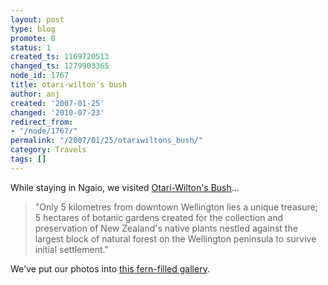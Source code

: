 ```yaml
---
layout: post
type: blog
promote: 0
status: 1
created_ts: 1169720513
changed_ts: 1279903365
node_id: 1767
title: otari-wilton's bush
author: anj
created: '2007-01-25'
changed: '2010-07-23'
redirect_from:
- "/node/1767/"
permalink: "/2007/01/25/otariwiltons_bush/"
category: Travels
tags: []
---
```

While staying in Ngaio, we visited [Otari-Wilton's Bush](http://www.otariwiltonsbush.org.nz/)...

> "Only 5 kilometres from downtown Wellington lies a unique treasure; 5 hectares of botanic gardens created for the collection and preservation of New Zealand's native plants nestled against the largest block of natural forest on the Wellington peninsula to survive initial settlement."

We've put our photos into [this fern-filled gallery](http://anjackson.net/ibgallery/150).
<!--break-->
